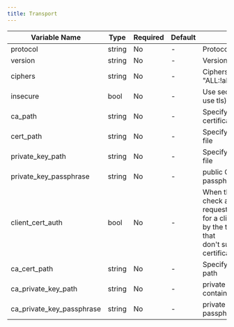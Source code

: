 ```yaml
---
title: Transport
---
```


| Variable Name | Type | Required | Default | Description |
|---|---|---|---|---|
| protocol | string | No | - | Protocol Default: :tcp<br> |
| version | string | No | - | Version Default: 'TLSv1_2'<br> |
| ciphers | string | No | - | Ciphers Default: "ALL:!aNULL:!eNULL:!SSLv2"<br> |
| insecure | bool | No | - | Use secure connection when use tls) Default: false<br> |
| ca_path | string | No | - | Specify path to CA certificate file<br> |
| cert_path | string | No | - | Specify path to Certificate file<br> |
| private_key_path | string | No | - | Specify path to private Key file<br> |
| private_key_passphrase | string | No | - | public CA private key passphrase contained path<br> |
| client_cert_auth | bool | No | - | When this is set Fluentd will check all incoming HTTPS requests<br>for a client certificate signed by the trusted CA, requests that<br>don't supply a valid client certificate will fail.<br> |
| ca_cert_path | string | No | - | Specify private CA contained path<br> |
| ca_private_key_path | string | No | - | private CA private key contained path<br> |
| ca_private_key_passphrase | string | No | - | private CA private key passphrase contained path<br> |
